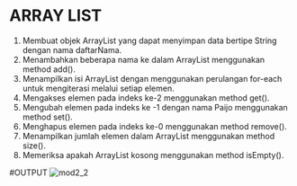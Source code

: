 # ARRAY LIST
1. Membuat objek ArrayList yang dapat menyimpan data bertipe String dengan nama daftarNama.
2. Menambahkan beberapa nama ke dalam ArrayList menggunakan method add().
3. Menampilkan isi ArrayList dengan menggunakan perulangan for-each untuk mengiterasi melalui 
setiap elemen.
4. Mengakses elemen pada indeks ke-2 menggunakan method get().
5. Mengubah elemen pada indeks ke -1 dengan nama Paijo menggunakan method set().
6. Menghapus elemen pada indeks ke-0 menggunakan method remove().
7. Menampilkan jumlah elemen dalam ArrayList menggunakan method size().
8. Memeriksa apakah ArrayList kosong menggunakan method isEmpty().

#OUTPUT
![mod2_2](https://github.com/Naufallm/codelab_ArrayList/assets/130893000/22d32aed-7516-4009-9034-d751e7e63eba)
